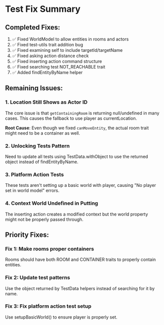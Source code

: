 # Test Fix Summary

## Completed Fixes:
1. ✅ Fixed WorldModel to allow entities in rooms and actors
2. ✅ Fixed test-utils trait addition bug
3. ✅ Fixed examining self to include targetId/targetName
4. ✅ Fixed asking action distance check
5. ✅ Fixed inserting action command structure
6. ✅ Fixed searching test NOT_REACHABLE trait
7. ✅ Added findEntityByName helper

## Remaining Issues:

### 1. Location Still Shows as Actor ID
The core issue is that `getContainingRoom` is returning null/undefined in many cases. This causes the fallback to use player as currentLocation.

**Root Cause**: Even though we fixed `canMoveEntity`, the actual room trait might need to be a container as well.

### 2. Unlocking Tests Pattern
Need to update all tests using TestData.withObject to use the returned object instead of findEntityByName.

### 3. Platform Action Tests
These tests aren't setting up a basic world with player, causing "No player set in world model" errors.

### 4. Context World Undefined in Putting
The inserting action creates a modified context but the world property might not be properly passed through.

## Priority Fixes:

### Fix 1: Make rooms proper containers
Rooms should have both ROOM and CONTAINER traits to properly contain entities.

### Fix 2: Update test patterns
Use the object returned by TestData helpers instead of searching for it by name.

### Fix 3: Fix platform action test setup
Use setupBasicWorld() to ensure player is properly set.

